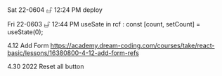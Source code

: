 Sat 22-0604 𖦣 12:24 PM
deploy

Fri 22-0603 𖦣 12:44 PM
useSate in rcf : const [count, setCount] = useState(0);

4.12 Add Form
https://academy.dream-coding.com/courses/take/react-basic/lessons/16380800-4-12-add-form-refs

4.30 2022
Reset all button
